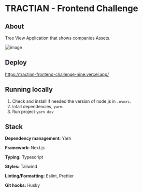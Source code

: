 # TRACTIAN - Frontend Challenge

## About

Tree View Application that shows companies Assets.

![image](https://github.com/DAVIGSOUZA/tractian-frontend-challenge/assets/69723573/0526ab7d-2781-4d78-b360-d4e5ac3da0c2)

## Deploy

https://tractian-frontend-challenge-nine.vercel.app/

## Running locally

1. Check and install if needed the version of node.js in `.nvmrc`.
2. Intall dependencies, `yarn`.
3. Run project `yarn dev`

## Stack

**Dependency management:** Yarn

**Framework:** Next.js

**Typing:** Typescript

**Styles:** Tailwind

**Linting/Formatting:** Eslint, Prettier

**Git hooks:** Husky
